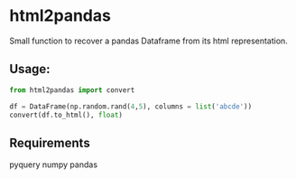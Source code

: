 # html2pandas
Small function to recover a pandas Dataframe from its html representation.

## Usage:
```python
from html2pandas import convert

df = DataFrame(np.random.rand(4,5), columns = list('abcde'))
convert(df.to_html(), float)
```

## Requirements

pyquery
numpy
pandas